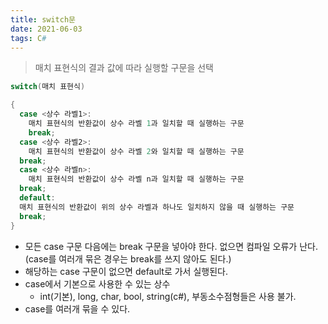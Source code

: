 ```yaml
---
title: switch문
date: 2021-06-03
tags: C#
---
```


> 매치 표현식의 결과 값에 따라 실행할 구문을 선택

```c#
switch(매치 표현식)

{
  case <상수 라벨1>:
    매치 표현식의 반환값이 상수 라벨 1과 일치할 때 실행하는 구문
    break;
  case <상수 라벨2>:
    매치 표현식의 반환값이 상수 라벨 2와 일치할 때 실행하는 구문
  break;
  case <상수 라벨n>:
    매치 표현식의 반환값이 상수 라벨 n과 일치할 때 실행하는 구문
  break;
  default:
  매치 표현식의 반환값이 위의 상수 라벨과 하나도 일치하지 않을 때 실행하는 구문
  break;
}
```

- 모든 case 구문 다음에는 break 구문을 넣아야 한다. 없으면 컴파일 오류가 난다. (case를 여러개 묶은 경우는 break를 쓰지 않아도 된다.)
- 해당하는 case 구문이 없으면 default로 가서 실행된다.
- case에서 기본으로 사용한 수 있는 상수
  - int(기본), long, char, bool, string(c#), 부동소수점형들은 사용 불가.
- case를 여러개 묶을 수 있다.
